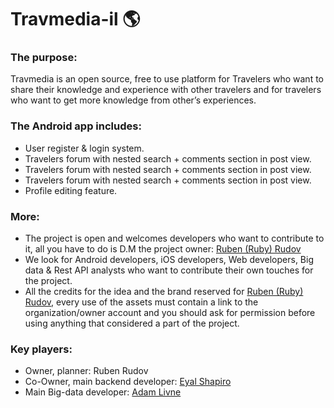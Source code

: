 # Travmedia-il :earth_americas:

### The purpose: ###

Travmedia is an open source, free to use platform for Travelers who want to share their knowledge 
and experience with other travelers and for travelers who want to get more knowledge from other’s experiences.

### The Android app includes: ###

*	User register & login system.
*	Travelers forum with nested search + comments section in post view.
* Travelers forum with nested search + comments section in post view.
* Travelers forum with nested search + comments section in post view.
* Profile editing feature.

### More: ###

* The project is open and welcomes developers who want to contribute to it, all you have to do is D.M the project owner: [Ruben (Ruby) Rudov](https://www.github.com/rubenrudov)
* We look for Android developers, iOS developers, Web developers, Big data & Rest API analysts who want to contribute their own touches for the project.
* All the credits for the idea and the brand reserved for [Ruben (Ruby) Rudov](https://www.github.com/rubenrudov), every use of the assets must contain a link to the organization/owner account and you should ask for permission before using anything that considered a part of the project.


### Key players: ###

* Owner, planner: Ruben Rudov
* Co-Owner, main backend developer: [Eyal Shapiro](https://github.com/Nitrogen777/)
* Main Big-data developer: [Adam Livne](https://github.com/adamal92/)
